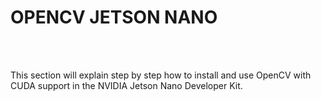 # OPENCV JETSON NANO
<br><br>
<p>This section will explain step by step how to install and use OpenCV with CUDA support in the NVIDIA Jetson Nano Developer Kit.</p>
